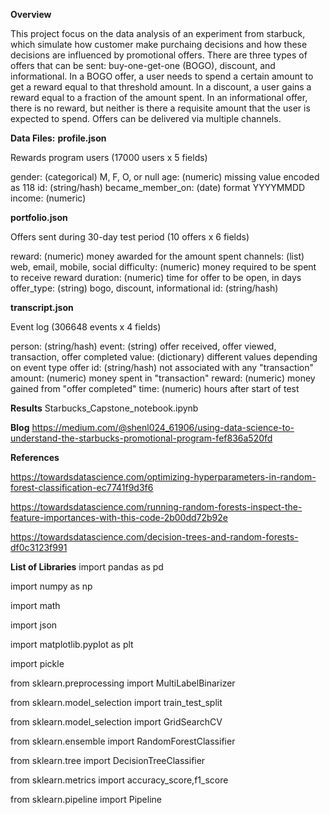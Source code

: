 **Overview**

This project focus on the data analysis of an experiment from starbuck, which simulate how customer make purchaing decisions and how these decisions are influenced by promotional offers.
There are three types of offers that can be sent: buy-one-get-one (BOGO), discount, and informational. In a BOGO offer, a user needs to spend a certain amount to get a reward equal to that threshold amount. In a discount, a user gains a reward equal to a fraction of the amount spent. In an informational offer, there is no reward, but neither is there a requisite amount that the user is expected to spend. Offers can be delivered via multiple channels.

**Data Files:**
**profile.json**

Rewards program users (17000 users x 5 fields)

gender: (categorical) M, F, O, or null
age: (numeric) missing value encoded as 118
id: (string/hash)
became_member_on: (date) format YYYYMMDD
income: (numeric)


**portfolio.json**

Offers sent during 30-day test period (10 offers x 6 fields)

reward: (numeric) money awarded for the amount spent
channels: (list) web, email, mobile, social
difficulty: (numeric) money required to be spent to receive reward
duration: (numeric) time for offer to be open, in days
offer_type: (string) bogo, discount, informational
id: (string/hash)

**transcript.json**

Event log (306648 events x 4 fields)

person: (string/hash)
event: (string) offer received, offer viewed, transaction, offer completed
value: (dictionary) different values depending on event type
offer id: (string/hash) not associated with any "transaction"
amount: (numeric) money spent in "transaction"
reward: (numeric) money gained from "offer completed"
time: (numeric) hours after start of test

**Results**
Starbucks_Capstone_notebook.ipynb


**Blog**
https://medium.com/@shenl024_61906/using-data-science-to-understand-the-starbucks-promotional-program-fef836a520fd

**References**

https://towardsdatascience.com/optimizing-hyperparameters-in-random-forest-classification-ec7741f9d3f6

https://towardsdatascience.com/running-random-forests-inspect-the-feature-importances-with-this-code-2b00dd72b92e

https://towardsdatascience.com/decision-trees-and-random-forests-df0c3123f991

**List of Libraries**
import pandas as pd

import numpy as np

import math

import json

import matplotlib.pyplot as plt

import pickle

from sklearn.preprocessing import MultiLabelBinarizer

from sklearn.model_selection import train_test_split

from sklearn.model_selection import GridSearchCV

from sklearn.ensemble import RandomForestClassifier

from sklearn.tree import DecisionTreeClassifier

from sklearn.metrics import accuracy_score,f1_score

from sklearn.pipeline import Pipeline
